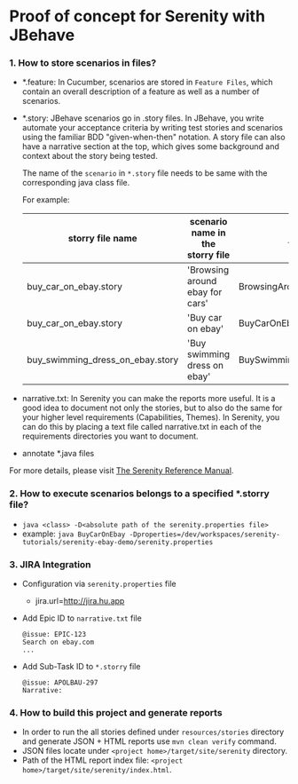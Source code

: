 # Proof of concept for Serenity with JBehave


### 1. How to store scenarios in files?

* *.feature:
    In Cucumber, scenarios are stored in `Feature Files`, which contain an overall description of a feature as well as
    a number of scenarios. 

* *.story:
    JBehave scenarios go in .story files. In JBehave, you write automate your acceptance criteria by writing test
    stories and scenarios using the familiar BDD "given-when-then" notation. A story file can also have a narrative
    section at the top, which gives some background and context about the story being tested.
    
    The name of the `scenario` in `*.story` file needs to be same with the corresponding java class file.
    
    For example:
    
    storry file name | scenario name in the storry file | java class
    ---------------- | ---------------------------------| ----------
    buy_car_on_ebay.story | 'Browsing around ebay for cars' | BrowsingAroundEbayForCars.java
    buy_car_on_ebay.story | 'Buy car on ebay' | BuyCarOnEbay.java
    buy_swimming_dress_on_ebay.story | 'Buy swimming dress on ebay' | BuySwimmingDressOnEbay.java
             
* narrative.txt:
    In Serenity you can make the reports more useful. It is a good idea to document not only the stories, but to also do
    the same for your higher level requirements (Capabilities, Themes). In Serenity, you can do this by placing a text
    file called narrative.txt in each of the requirements directories you want to document.

* annotate *.java files

For more details, please visit [The Serenity Reference Manual](http://thucydides.info/docs/serenity-staging).


### 2. How to execute scenarios belongs to a specified *.storry file?

* `java <class> -D<absolute path of the serenity.properties file>`
* example: `java BuyCarOnEbay -Dproperties=/dev/workspaces/serenity-tutorials/serenity-ebay-demo/serenity.properties`


### 3. JIRA Integration

* Configuration via `serenity.properties` file
    * jira.url=http://jira.hu.app

* Add Epic ID to `narrative.txt` file
    ````
    @issue: EPIC-123
    Search on ebay.com
    ...
    ````
 
* Add Sub-Task ID to `*.storry` file
    ````
    @issue: APOLBAU-297
    Narrative:
    ````


### 4. How to build this project and generate reports

* In order to run the all stories defined under `resources/stories` directory and generate JSON + HTML reports use `mvn clean verify` command.
* JSON files locate under `<project home>/target/site/serenity` directory.
* Path of the HTML report index file: `<project home>/target/site/serenity/index.html`.

